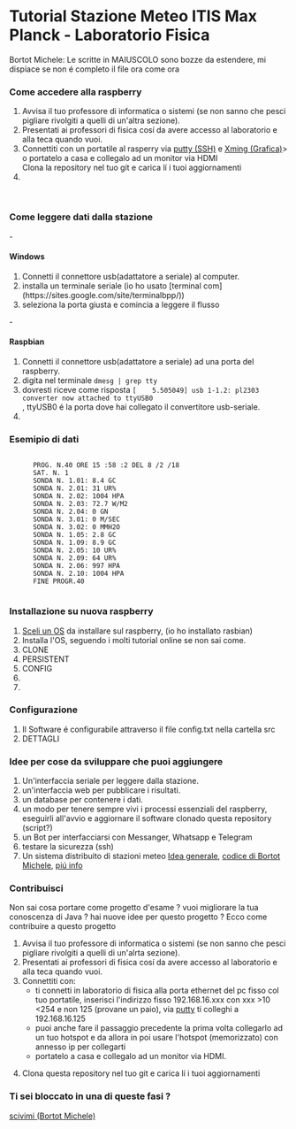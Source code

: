 # Tutorial Stazione Meteo ITIS Max Planck - Laboratorio Fisica
Bortot Michele: Le scritte in MAIUSCOLO sono bozze da estendere, mi dispiace se non é completo il file ora come ora

<h3>Come accedere alla raspberry</h3>
<ol>
   <li>
    Avvisa il tuo professore di informatica o sistemi (se non sanno che pesci pigliare rivolgiti a quelli di un'altra sezione).
  </li>
  <li>
    Presentati ai professori di fisica cosí da avere accesso al laboratorio e alla teca quando vuoi.
  </li>
  <li>
    Connettiti con un portatile al rasperry via <a href="http://www.putty.org/">putty (SSH)</a> e <a href="https://www.youtube.com/watch?v=miGXUFyBvJQ">Xming (Grafica)</a>>  o portatelo a casa e collegalo ad un monitor via HDMI
  </li>
    Clona la repository nel tuo git e carica lí i tuoi aggiornamenti
  </li>
  <li> 
    
  </li>
 </ol>
<br>

<h3>Come leggere dati dalla stazione</h3>
   -<h4>Windows</h4>
      <ol>
         <li>
            Connetti il connettore usb(adattatore a seriale) al computer.
         </li><li>
            installa un terminale seriale (io ho usato [terminal com] (https://sites.google.com/site/terminalbpp/)) 
         </li><li>
            seleziona la porta giusta e comincia a leggere il flusso
          </li></ol>
   - <h4>Raspbian</h4>
      <ol>
         <li>
           Connetti il connettore usb(adattatore a seriale) ad una porta del raspberry.
   </li><li> digita nel terminale <code>dmesg | grep tty</code>
   </li><li> dovresti riceve come risposta <code>[    5.505049] usb 1-1.2: pl2303 converter now attached to ttyUSB0
</code>, ttyUSB0 é la porta dove hai collegato il convertitore usb-seriale.
   </li><li></li>
   </ol>
  <h3>Esemipio di dati</h3>
      <code>
      PROG. N.40 ORE 15 :58 :2 DEL 8 /2 /18 
      SAT. N. 1 
      SONDA N. 1.01: 8.4 GC 
      SONDA N. 2.01: 31 UR% 
      SONDA N. 2.02: 1004 HPA 
      SONDA N. 2.03: 72.7 W/M2 
      SONDA N. 2.04: 0 GN 
      SONDA N. 3.01: 0 M/SEC 
      SONDA N. 3.02: 0 MMH2O 
      SONDA N. 1.05: 2.8 GC 
      SONDA N. 1.09: 8.9 GC 
      SONDA N. 2.05: 10 UR% 
      SONDA N. 2.09: 64 UR% 
      SONDA N. 2.06: 997 HPA 
      SONDA N. 2.10: 1004 HPA 
      FINE PROGR.40 
      </code>
<h3>Installazione su nuova raspberry</h3>
<ol>
  <li><a href="https://www.raspberrypi.org/downloads/">Sceli un OS</a> da installare sul raspberry, (io ho installato rasbian)
  </li>
  <li>Installa l'OS, seguendo i molti tutorial online se non sai come.
  </li>
  <li>		CLONE		
  </li>
  <li>		PERSISTENT
  </li>
  <li> 		CONFIG
  </li>
  <li>		
  </li>
  <li>
  </li>
</ol>

<h3>Configurazione</h3>
<ol>
  <li> Il Software é configurabile attraverso il file config.txt nella cartella src
  </li>
  
  <li> DETTAGLI
  </li>
</ol>

<h3>Idee per cose da sviluppare che puoi aggiungere</h3>
<ol>
  <li> Un'interfaccia seriale per leggere dalla stazione. </li>
  <li> un'interfaccia web per pubblicare i risultati. </li>
  <li> un database per contenere i dati. </li>
  <li> un modo per tenere sempre vivi i processi essenziali del raspberry, eseguirli all'avvio e aggiornare il software clonado questa repository (script?) </li>
  <li> un Bot per interfacciarsi con Messanger, Whatsapp e Telegram </li>
  <li> testare la sicurezza (ssh) </li>
  <li> Un sistema distribuito di stazioni meteo <a href="http://www.instructables.com/id/LoRaWan-Weather-Station/">Idea generale</a>, <a href="https://github.com/miky97it/Meteo/tree/master/Meteo">codice di Bortot Michele</a>, <a href="mailto:miky97it@gmail.com?Subject=MeteoPlanck" target="_top">piú info</a></li>
  <!--  
  <li>
    Inserisci qui punti che intendi sviluppare
  </li>
  -->
  
</ol>

<h3>Contribuisci</h3>
Non sai cosa portare come progetto d'esame ? vuoi migliorare la tua conoscenza di Java ? hai nuove idee per questo progetto ? Ecco come contribuire a questo progetto
<ol>
  <li> Avvisa il tuo professore di informatica o sistemi (se non sanno che pesci pigliare rivolgiti a quelli di un'alrta sezione). </li>
  <li> Presentati ai professori di fisica cosí da avere accesso al laboratorio e alla teca quando vuoi. </li>
  <li> Connettiti con:
     <ul>
        <li> ti connetti in laboratorio di fisica alla porta ethernet del pc fisso col tuo portatile, inserisci l'indirizzo fisso 
192.168.16.xxx con xxx >10 <254 e non 125 (provane un paio), via <a href="http://www.putty.org/">putty</a> ti colleghi a 192.168.16.125
        </li>
        <li>puoi anche fare il passaggio precedente la prima volta collegarlo ad un tuo hotspot e da allora in poi usare l'hotspot (memorizzato) con annesso ip
           per collegarti
        </li>
         <li>portatelo a casa e collegalo ad un monitor via HDMI. 
        </li>
     </ul>
   <li>
  
  Clona questa repository nel tuo git e carica lí i tuoi aggiornamenti
  </li>
</ol>
<h3>Ti sei bloccato in una di queste fasi ?</h3>
<a href="mailto:miky97it@gmail.com?Subject=MeteoPlanck" target="_top">scivimi (Bortot Michele)</a><!--metti qui il tuo nome -->
